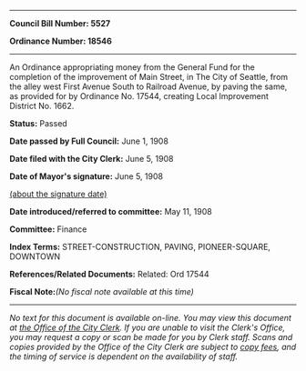 

********

**Council Bill Number: 5527**
   
**Ordinance Number: 18546**
********

 An Ordinance appropriating money from the General Fund for the completion of the improvement of Main Street, in The City of Seattle, from the alley west First Avenue South to Railroad Avenue, by paving the same, as provided for by Ordinance No. 17544, creating Local Improvement District No. 1662.

**Status:** Passed
   
**Date passed by Full Council:** June 1, 1908
   
**Date filed with the City Clerk:** June 5, 1908
   
**Date of Mayor's signature:** June 5, 1908
   
[(about the signature date)](/~public/approvaldate.htm)
   
   
   
**Date introduced/referred to committee:** May 11, 1908
   
**Committee:** Finance
   
   
**Index Terms:** STREET-CONSTRUCTION, PAVING, PIONEER-SQUARE, DOWNTOWN

**References/Related Documents:** Related: Ord 17544

**Fiscal Note:**_(No fiscal note available at this time)_
********

_No text for this document is available on-line. You may view this document at [the Office of the City Clerk](http://www.seattle.gov/leg/clerk/contactUs.htm). If you are unable to visit the Clerk's Office, you may request a copy or scan be made for you by Clerk staff. Scans and copies provided by the Office of the City Clerk are subject to [copy fees](http://clerk.seattle.gov/~public/clerkfees.htm), and the timing of service is dependent on the availability of staff._

